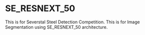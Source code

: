 # SE_RESNEXT_50

This is for Severstal Steel Detection Competition. This is for Image Segmentation using SE_RESNEXT_50 architecture. 
